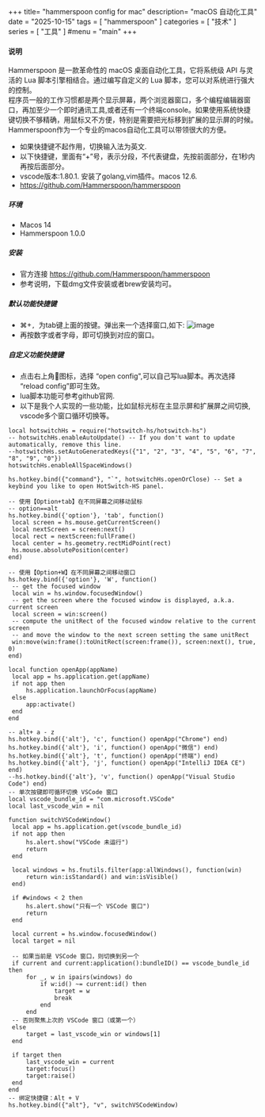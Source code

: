 +++
title= "hammerspoon config for mac"
description= "macOS 自动化工具"
date = "2025-10-15"
tags = [
    "hammerspoon"
]
categories = [
  "技术"
]
series = [
  "工具"
]
#menu = "main"
+++

#### 说明
   Hammerspoon 是一款革命性的 macOS 桌面自动化工具，它将系统级 API 与灵活的 Lua 脚本引擎相结合。通过编写自定义的 Lua 脚本，您可以对系统进行强大的控制。   
   程序员一般的工作习惯都是两个显示屏幕，两个浏览器窗口，多个编程编辑器窗口，再加至少一个即时通讯工具,或者还有一个终端console。如果使用系统快捷键切换不够精确，用鼠标又不方便，特别是需要把光标移到扩展的显示屏的时候。Hammerspoon作为一个专业的macos自动化工具可以带领很大的方便。
   + 如果快捷键不起作用，切换输入法为英文.
   + 以下快捷键，里面有“+”号，表示分段，不代表键盘，先按前面部分，在1秒内再按后面部分。
   + vscode版本:1.80.1. 安装了golang,vim插件。macos 12.6.
   + https://github.com/Hammerspoon/hammerspoon

##### 环境

   + Macos 14 
   + Hammerspoon 1.0.0

##### 安装
   + 官方连接 https://github.com/Hammerspoon/hammerspoon
   + 参考说明，下载dmg文件安装或者brew安装均可。


##### 默认功能快捷键
   + ⌘+`, `为tab键上面的按键。弹出来一个选择窗口,如下:
    ![image](images/post/tools/2015-10-15-1.jpg)
   + 再按数字或者字母，即可切换到对应的窗口。

##### 自定义功能快捷键

   + 点击右上角🔨图标，选择 “open config",可以自己写lua脚本。再次选择 “reload config”即可生效。  
   + lua脚本功能可参考github官网.  
   + 以下是我个人实现的一些功能，比如鼠标光标在主显示屏和扩展屏之间切换, vscode多个窗口循环切换等。  

   ```
local hotswitchHs = require("hotswitch-hs/hotswitch-hs")
-- hotswitchHs.enableAutoUpdate() -- If you don't want to update automatically, remove this line.
--hotswitchHs.setAutoGeneratedKeys({"1", "2", "3", "4", "5", "6", "7", "8", "9", "0"})
hotswitchHs.enableAllSpaceWindows()

hs.hotkey.bind({"command"}, "`", hotswitchHs.openOrClose) -- Set a keybind you like to open HotSwitch-HS panel.

-- 使用【Option+tab】在不同屏幕之间移动鼠标
-- option==alt
hs.hotkey.bind({'option'}, 'tab', function()
    local screen = hs.mouse.getCurrentScreen()
    local nextScreen = screen:next()
    local rect = nextScreen:fullFrame()
    local center = hs.geometry.rectMidPoint(rect)
    hs.mouse.absolutePosition(center)
end)
  
-- 使用【Option+W】在不同屏幕之间移动窗口
hs.hotkey.bind({'option'}, 'W', function()
    -- get the focused window
    local win = hs.window.focusedWindow()
    -- get the screen where the focused window is displayed, a.k.a. current screen
    local screen = win:screen()
    -- compute the unitRect of the focused window relative to the current screen
    -- and move the window to the next screen setting the same unitRect 
    win:move(win:frame():toUnitRect(screen:frame()), screen:next(), true, 0)
end)

local function openApp(appName)
    local app = hs.application.get(appName)
    if not app then
        hs.application.launchOrFocus(appName)
    else
        app:activate()
    end
end

-- alt+ a - z
hs.hotkey.bind({'alt'}, 'c', function() openApp("Chrome") end)
hs.hotkey.bind({'alt'}, 'i', function() openApp("微信") end)
hs.hotkey.bind({'alt'}, 't', function() openApp("终端") end)
hs.hotkey.bind({'alt'}, 'j', function() openApp("IntelliJ IDEA CE") end)
--hs.hotkey.bind({'alt'}, 'v', function() openApp("Visual Studio Code") end)
-- 单次按键即可循环切换 VSCode 窗口
local vscode_bundle_id = "com.microsoft.VSCode"
local last_vscode_win = nil

function switchVSCodeWindow()
    local app = hs.application.get(vscode_bundle_id)
    if not app then
        hs.alert.show("VSCode 未运行")
        return
    end

    local windows = hs.fnutils.filter(app:allWindows(), function(win)
        return win:isStandard() and win:isVisible()
    end)

    if #windows < 2 then
        hs.alert.show("只有一个 VSCode 窗口")
        return
    end

    local current = hs.window.focusedWindow()
    local target = nil

    -- 如果当前是 VSCode 窗口，则切换到另一个
    if current and current:application():bundleID() == vscode_bundle_id then
        for _, w in ipairs(windows) do
            if w:id() ~= current:id() then
                target = w
                break
            end
        end
    -- 否则聚焦上次的 VSCode 窗口（或第一个）
    else
        target = last_vscode_win or windows[1]
    end

    if target then
        last_vscode_win = current
        target:focus()
        target:raise()
    end
end
-- 绑定快捷键：Alt + V
hs.hotkey.bind({"alt"}, "v", switchVSCodeWindow)
    
   ```
